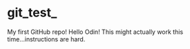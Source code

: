 # git_test_

My first GitHub repo!
Hello Odin! This might actually work this time...instructions are hard.